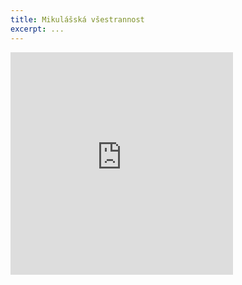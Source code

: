```yaml
---
title: Mikulášská všestrannost
excerpt: ... 
---
```


<iframe src="https://www.rajce.net/a12257420/mini?bgcolor=&photoNameVisible=0" name="rajce-net" width="356" height="356" frameborder="0" scrolling="no" allowtransparency="false"></iframe>


